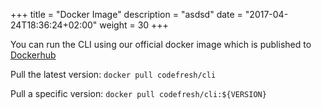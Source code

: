 +++
title = "Docker Image"
description = "asdsd"
date = "2017-04-24T18:36:24+02:00"
weight = 30
+++

You can run the CLI using our official docker image which is published to <a href="https://hub.docker.com/r/codefresh/cli/" target="_blank">Dockerhub</a><br>

Pull the latest version: 
`docker pull codefresh/cli`

Pull a specific version:
`docker pull codefresh/cli:${VERSION}`

